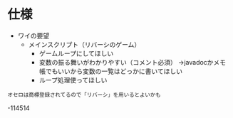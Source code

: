 # 仕様
- ワイの要望
    - メインスクリプト（リバーシのゲーム）
      - ゲームループにしてほしい
      - 変数の振る舞いがわかりやすい（コメント必須）
        →javadocかメモ帳でもいいから変数の一覧はどっかに書いてほしい
      - ループ処理使ってほしい

`オセロは商標登録されてるので「リバーシ」を用いるとよいかも`

-114514
